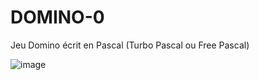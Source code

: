 # DOMINO-0
Jeu Domino écrit en Pascal (Turbo Pascal ou Free Pascal)

![image](https://github.com/user-attachments/assets/340a2772-d956-48ca-ac21-b7f8aab8e88d)

